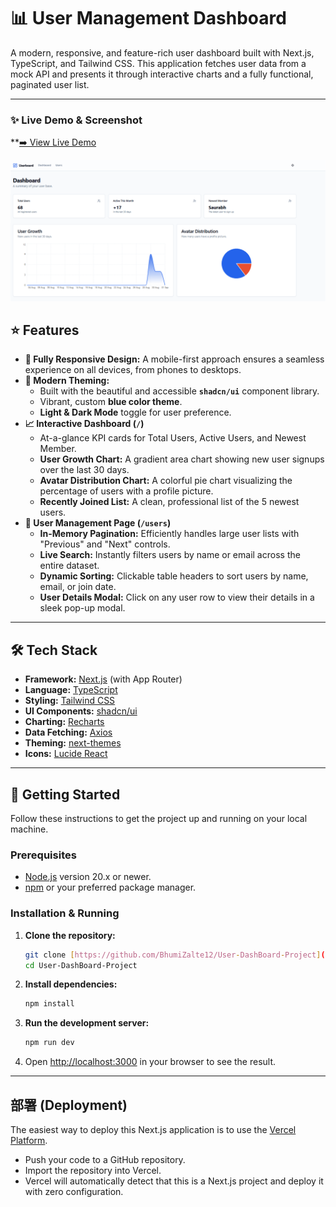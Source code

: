 # 📊 User Management Dashboard

A modern, responsive, and feature-rich user dashboard built with Next.js, TypeScript, and Tailwind CSS. This application fetches user data from a mock API and presents it through interactive charts and a fully functional, paginated user list.

---

### ✨ Live Demo & Screenshot

**[➡️ View Live Demo](https://user-dash-board-project.vercel.app/)

![User Dashboard Screenshot](./public/image.png)


## ⭐ Features

-   **📱 Fully Responsive Design:** A mobile-first approach ensures a seamless experience on all devices, from phones to desktops.
-   **🎨 Modern Theming:**
    -   Built with the beautiful and accessible **`shadcn/ui`** component library.
    -   Vibrant, custom **blue color theme**.
    -   **Light & Dark Mode** toggle for user preference.
-   **📈 Interactive Dashboard (`/`)**
    -   At-a-glance KPI cards for Total Users, Active Users, and Newest Member.
    -   **User Growth Chart:** A gradient area chart showing new user signups over the last 30 days.
    -   **Avatar Distribution Chart:** A colorful pie chart visualizing the percentage of users with a profile picture.
    -   **Recently Joined List:** A clean, professional list of the 5 newest users.
-   **👥 User Management Page (`/users`)**
    -   **In-Memory Pagination:** Efficiently handles large user lists with "Previous" and "Next" controls.
    -   **Live Search:** Instantly filters users by name or email across the entire dataset.
    -   **Dynamic Sorting:** Clickable table headers to sort users by name, email, or join date.
    -   **User Details Modal:** Click on any user row to view their details in a sleek pop-up modal.

---

## 🛠️ Tech Stack

-   **Framework:** [Next.js](https://nextjs.org/) (with App Router)
-   **Language:** [TypeScript](https://www.typescriptlang.org/)
-   **Styling:** [Tailwind CSS](https://tailwindcss.com/)
-   **UI Components:** [shadcn/ui](https://ui.shadcn.com/)
-   **Charting:** [Recharts](https://recharts.org/)
-   **Data Fetching:** [Axios](https://axios-http.com/)
-   **Theming:** [next-themes](https://github.com/pacocoursey/next-themes)
-   **Icons:** [Lucide React](https://lucide.dev/)

---

## 🚀 Getting Started

Follow these instructions to get the project up and running on your local machine.

### Prerequisites

-   [Node.js](https://nodejs.org/) version 20.x or newer.
-   [npm](https://www.npmjs.com/) or your preferred package manager.

### Installation & Running

1.  **Clone the repository:**
    ```bash
    git clone [https://github.com/BhumiZalte12/User-DashBoard-Project](https://github.com/BhumiZalte12/User-DashBoard-Project.git)
    cd User-DashBoard-Project
    ```

2.  **Install dependencies:**
    ```bash
    npm install
    ```

3.  **Run the development server:**
    ```bash
    npm run dev
    ```

4.  Open [http://localhost:3000](http://localhost:3000) in your browser to see the result.

---

## 部署 (Deployment)

The easiest way to deploy this Next.js application is to use the [Vercel Platform](https://vercel.com/new).

-   Push your code to a GitHub repository.
-   Import the repository into Vercel.
-   Vercel will automatically detect that this is a Next.js project and deploy it with zero configuration.